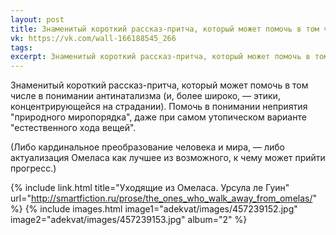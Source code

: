 ```yaml
---
layout: post
title: Знаменитый короткий рассказ-притча, который может помочь в том числе в понимании антинатализма...
vk: https://vk.com/wall-166188545_266
tags: 
excerpt: Знаменитый короткий рассказ-притча, который может помочь в том числе в понимании антинатализма (и, более широко, — этики, концентрирующейся на страдании). Помочь в понимании неприятия "природного миропорядка", даже при самом утопическом варианте "естественного хода вещей".
---
```

Знаменитый короткий рассказ-притча, который может помочь в том числе в понимании антинатализма (и, более широко, — этики, концентрирующейся на страдании). Помочь в понимании неприятия "природного миропорядка", даже при самом утопическом варианте "естественного хода вещей".

(Либо кардинальное преобразование человека и мира, — либо актуализация Омеласа как лучшее из возможного, к чему может прийти прогресс.)

{% include link.html title="Уходящие из Омеласа. Урсула ле Гуин" url="http://smartfiction.ru/prose/the_ones_who_walk_away_from_omelas/" %}
{% include images.html image1="adekvat/images/457239152.jpg" image2="adekvat/images/457239153.jpg" album="2" %}
